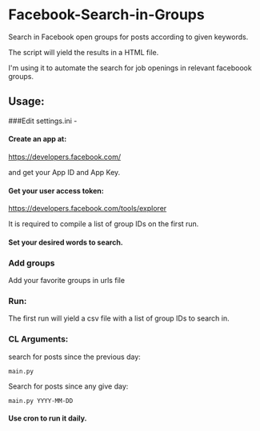 # Facebook-Search-in-Groups
Search in Facebook open groups for posts according to given keywords.

The script will yield the results in a HTML file.

I'm using it to automate the search for job openings in relevant faceboook groups.


## Usage:

###Edit settings.ini -

#### Create an app at:

https://developers.facebook.com/

and get your App ID and App Key.

#### Get your user access token:

https://developers.facebook.com/tools/explorer

It is required to compile a list of group IDs on the first run.

#### Set your desired words to search.

### Add groups
Add your favorite groups in urls file

### Run:
The first run will yield a csv file with a list of group IDs to search in.

### CL Arguments:
search for posts since the previous day:

    main.py 
    
Search for posts since any give day:

    main.py YYYY-MM-DD

#### Use cron to run it daily.
